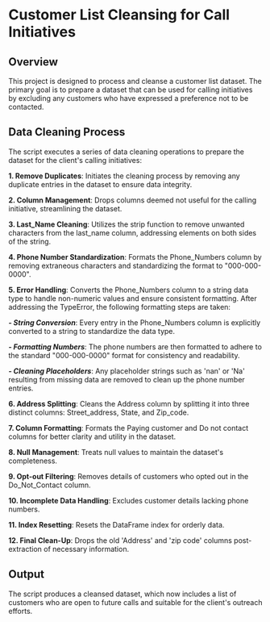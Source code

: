 # Customer List Cleansing for Call Initiatives
## Overview
This project is designed to process and cleanse a customer list dataset. The primary goal is to prepare a dataset that can be used for calling initiatives by excluding any customers who have expressed a preference not to be contacted.
## Data Cleaning Process
The script executes a series of data cleaning operations to prepare the dataset for the client's calling initiatives:

**1. Remove Duplicates**: Initiates the cleaning process by removing any duplicate entries in the dataset to ensure data integrity.

**2. Column Management**: Drops columns deemed not useful for the calling initiative, streamlining the dataset.

**3. Last_Name Cleaning**: Utilizes the strip function to remove unwanted characters from the last_name column, addressing elements on both sides of the string.

**4. Phone Number Standardization**: Formats the Phone_Numbers column by removing extraneous characters and standardizing the format to "000-000-0000".

**5. Error Handling**: Converts the Phone_Numbers column to a string data type to handle non-numeric values and ensure consistent formatting. After addressing the TypeError, the following formatting steps are taken:

  ***- String Conversion***: Every entry in the Phone_Numbers column is explicitly converted to a string to standardize the data type.
  
  ***- Formatting Numbers***: The phone numbers are then formatted to adhere to the standard "000-000-0000" format for consistency and readability.
  
  ***- Cleaning Placeholders***: Any placeholder strings such as 'nan' or 'Na' resulting from missing data are removed to clean up the phone number entries.
  
**6. Address Splitting**: Cleans the Address column by splitting it into three distinct columns: Street_address, State, and Zip_code.

**7. Column Formatting**: Formats the Paying customer and Do not contact columns for better clarity and utility in the dataset.

**8. Null Management**: Treats null values to maintain the dataset's completeness.

**9. Opt-out Filtering**: Removes details of customers who opted out in the Do_Not_Contact column.

**10. Incomplete Data Handling**: Excludes customer details lacking phone numbers.

**11. Index Resetting**: Resets the DataFrame index for orderly data.

**12. Final Clean-Up**: Drops the old 'Address' and 'zip code' columns post-extraction of necessary information.

## Output
The script produces a cleansed dataset, which now includes a list of customers who are open to future calls and suitable for the client's outreach efforts.

